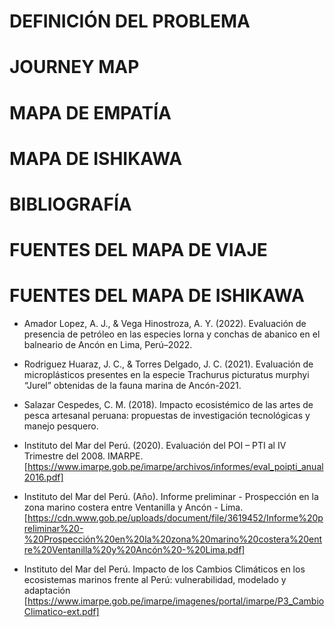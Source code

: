 # DEFINICIÓN DEL PROBLEMA
# JOURNEY MAP
# MAPA DE EMPATÍA
# MAPA DE ISHIKAWA
# BIBLIOGRAFÍA

# FUENTES DEL MAPA DE VIAJE
# FUENTES DEL MAPA DE ISHIKAWA
- Amador Lopez, A. J., & Vega Hinostroza, A. Y. (2022). Evaluación de presencia de petróleo en las especies lorna y conchas de abanico en el balneario de Ancón en Lima, Perú–2022.
  
- Rodriguez Huaraz, J. C., & Torres Delgado, J. C. (2021). Evaluación de microplásticos presentes en la especie Trachurus picturatus murphyi “Jurel” obtenidas de la fauna marina de Ancón-2021.
  
- Salazar Cespedes, C. M. (2018). Impacto ecosistémico de las artes de pesca artesanal peruana: propuestas de investigación tecnológicas y manejo pesquero.
  
- Instituto del Mar del Perú. (2020). Evaluación del POI – PTI al IV Trimestre del 2008. IMARPE.[https://www.imarpe.gob.pe/imarpe/archivos/informes/eval_poipti_anual2016.pdf]
  
- Instituto del Mar del Perú. (Año). Informe preliminar - Prospección en la zona marino costera entre Ventanilla y Ancón - Lima.[https://cdn.www.gob.pe/uploads/document/file/3619452/Informe%20preliminar%20-%20Prospección%20en%20la%20zona%20marino%20costera%20entre%20Ventanilla%20y%20Ancón%20-%20Lima.pdf]

- Instituto del Mar del Perú. Impacto de los Cambios Climáticos en los ecosistemas marinos frente al Perú: vulnerabilidad, modelado y adaptación [https://www.imarpe.gob.pe/imarpe/imagenes/portal/imarpe/P3_CambioClimatico-ext.pdf]
